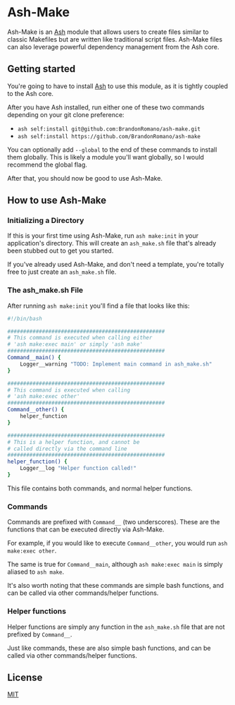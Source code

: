 # Ash-Make

Ash-Make is an [Ash](https://github.com/BrandonRomano/ash) module that allows users to create files similar to classic Makefiles but are written like traditional script files.  Ash-Make files can also leverage powerful dependency management from the Ash core.

## Getting started

You're going to have to install [Ash](https://github.com/BrandonRomano/ash) to use this module, as it is tightly coupled to the Ash core.

After you have Ash installed, run either one of these two commands depending on your git clone preference:

- `ash self:install git@github.com:BrandonRomano/ash-make.git`
- `ash self:install https://github.com/BrandonRomano/ash-make`

You can optionally add `--global` to the end of these commands to install them globally.  This is likely a module you'll want globally, so I would recommend the global flag.

After that, you should now be good to use Ash-Make.

## How to use Ash-Make

### Initializing a Directory

If this is your first time using Ash-Make, run `ash make:init` in your application's directory.  This will create an `ash_make.sh` file that's already been stubbed out to get you started.

If you've already used Ash-Make, and don't need a template, you're totally free to just create an `ash_make.sh` file.

### The ash_make.sh File

After running `ash make:init` you'll find a file that looks like this:


```sh
#!/bin/bash

##################################################
# This command is executed when calling either
# 'ash make:exec main' or simply 'ash make'
##################################################
Command__main() {
    Logger__warning "TODO: Implement main command in ash_make.sh"
}

##################################################
# This command is executed when calling
# 'ash make:exec other'
##################################################
Command__other() {
    helper_function
}

##################################################
# This is a helper function, and cannot be
# called directly via the command line
##################################################
helper_function() {
    Logger__log "Helper function called!"
}
```

This file contains both commands, and normal helper functions.

### Commands

Commands are prefixed with `Command__` (two underscores).  These are the functions that can be executed directly via Ash-Make.

For example, if you would like to execute `Command__other`, you would run `ash make:exec other`.

The same is true for `Command__main`, although `ash make:exec main` is simply aliased to `ash make`.

It's also worth noting that these commands are simple bash functions, and can be called via other commands/helper functions.

### Helper functions

Helper functions are simply any function in the `ash_make.sh` file that are not prefixed by `Command__`.

Just like commands, these are also simple bash functions, and can be called via other commands/helper functions.

## License

[MIT](license.txt)
